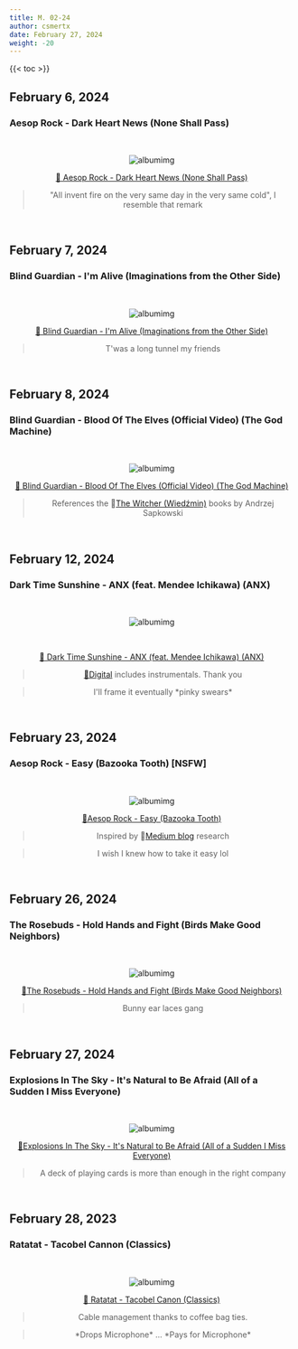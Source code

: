 ```yaml
---
title: M. 02-24
author: csmertx
date: February 27, 2024
weight: -20
---
```


<!--more-->

{{< toc >}}

## February 6, 2024
### Aesop Rock - Dark Heart News (None Shall Pass)

<br />
<div style="text-align: center;">

![albumimg](/Blog/music/images/aesop_rock_none_shall_pass_digipak.jpg "Aesop Rock - None Shall Pass - Digipak")
<br />

[🔗 Aesop Rock - Dark Heart News (None Shall Pass)](https://www.youtube.com/watch?v=SJiWhipvQm8 "YouTube | Aesop Rock - Dark Heart News (None Shall Pass)")

> "All invent fire on the very same day in the very same cold", I resemble that remark

</div>
<br />

## February 7, 2024
### Blind Guardian - I'm Alive (Imaginations from the Other Side)

<br />
<div style="text-align: center;">

![albumimg](/Blog/music/images/blind_guardian_imaginations_from_the_other_side_25th_jewel_cd.jpg "Blind Guardian - Imaginations from the Other Side - 25th Anniversary Jewel CD")
<br />

[🔗 Blind Guardian - I'm Alive (Imaginations from the Other Side)](https://www.youtube.com/watch?v=3a3XaIhGQl8 "YouTube | Blind Guardian - I'm Alive (Imaginations from the Other Side)")

> T'was a long tunnel my friends

</div>
<br />

## February 8, 2024
### Blind Guardian - Blood Of The Elves (Official Video) (The God Machine)

<br />
<div style="text-align: center;">

![albumimg](/Blog/music/images/blind_guardian_the_god_machine_jewel_cd_jp.jpg "Blind Guardian - The God Machine - Jewel CD JP")
<br />

[🔗 Blind Guardian - Blood Of The Elves (Official Video) (The God Machine)](https://www.youtube.com/watch?v=tCzE9LX8cgc "YouTube | Blind Guardian - Blood Of The Elves (Official Video) (The God Machine)")

> References the 🔗[The Witcher (Wiedźmin)](https://en.wikipedia.org/wiki/The_Witcher "Wikipedia | The Witcher") books by Andrzej Sapkowski

</div>
<br />

## February 12, 2024
### Dark Time Sunshine - ANX (feat. Mendee Ichikawa) (ANX)

<br />
<div style="text-align: center;">

![albumimg](/Blog/music/images/dark_time_sunshine_anx_vinyl.jpg "Dark Time Sunshine - ANX - Vinyl album mounted on the wall next to a pair of Ice Blue Audio-Technica bluetooth headphones (ATH-M50xBT2IB) with Wicked Cushions in the _90s Black_ color theme hanging from a carbon fiber rod and cloth shelf, next to one of my napping blankies")

<br />

[🔗 Dark Time Sunshine - ANX (feat. Mendee Ichikawa) (ANX)](https://www.youtube.com/watch?v=6POXA7N_NLU "YouTube | Dark Time Sunshine - ANX (feat. Mendee Ichikawa) (ANX)")

> [🔗Digital](https://fakefour.bandcamp.com/album/anx "Bandcamp | Dark Time Sunshine - ANX") includes instrumentals. Thank you

> I'll frame it eventually \*pinky swears*

</div>
<br />

## February 23, 2024
### Aesop Rock - Easy (Bazooka Tooth) [NSFW]

<br />
<div style="text-align: center;">

![albumimg](/Blog/music/images/aesop_rock_bazooka_tooth_jewel_cd.jpg "Aesop Rock - Bazooka Tooth - Jewel CD")

[🔗Aesop Rock - Easy (Bazooka Tooth)](https://www.youtube.com/watch?v=6POXA7N_NLU "YouTube | Aesop Rock - Easy (Bazooka Tooth)")

> Inspired by 🔗[Medium blog](/Blog/medium/2006/doodles "CSx | Medium Blog | Doodles") research

> I wish I knew how to take it easy lol

</div>
<br />

## February 26, 2024
### The Rosebuds - Hold Hands and Fight (Birds Make Good Neighbors)

<br />
<div style="text-align: center;">

![albumimg](/Blog/music/images/the_rosebuds_birds_make_good_neighbors_digipak.jpg "The Rosebuds - Birds Make Good Neighbors - Digipak")

[🔗The Rosebuds - Hold Hands and Fight (Birds Make Good Neighbors)](https://www.youtube.com/watch?v=0eRxCe-kkCw "YouTube | The Rosebuds - Hold Hands and Fight (Birds Make Good Neighbors)")

> Bunny ear laces gang

</div>
<br />

## February 27, 2024
### Explosions In The Sky - It's Natural to Be Afraid (All of a Sudden I Miss Everyone)

<br />
<div style="text-align: center;">

![albumimg](/Blog/music/images/explosions_in_the_sky_all_of_a_sudden_i_miss_everyone_jewel_cd.jpg "Explosions In The Sky - All of a Sudden I Miss Everyone - Jewel CD")

[🔗Explosions In The Sky - It's Natural to Be Afraid (All of a Sudden I Miss Everyone)](https://www.youtube.com/watch?v=z1j_NiUZZWk "YouTube | Explosions In The Sky - It's Natural to Be Afraid (All of a Sudden I Miss Everyone)")

> A deck of playing cards is more than enough in the right company

</div>
<br />

## February 28, 2023
### Ratatat - Tacobel Cannon (Classics)

<br /><div style="text-align: center;">

![albumimg](/Blog/music/images/ratatat_classics_jewel_cd.jpg "Ratatat - Classics - Jewel CD")<br />

[🔗 Ratatat - Tacobel Canon (Classics)](https://www.youtube.com/watch?v=use8dcTn4tI "YouTube | Ratatat - Tacobel Cannon (Classics)")

> Cable management thanks to coffee bag ties.

> \*Drops Microphone\* ... \*Pays for Microphone\*

<!-- Peep the style change. If you're reading this, you're awesome :) -->

</div><br />
